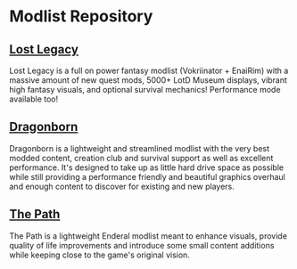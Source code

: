 # Modlist Repository

## [Lost Legacy](https://github.com/Lost-Outpost/lost-legacy/blob/main/README.md)
Lost Legacy is a full on power fantasy modlist (Vokriinator + EnaiRim) with a massive amount of new quest mods, 5000+ LotD Museum displays, vibrant high fantasy visuals, and optional survival mechanics! Performance mode available too!

## [Dragonborn](https://github.com/Lost-Outpost/dragonborn/blob/main/README.md)
Dragonborn is a lightweight and streamlined modlist with the very best modded content, creation club and survival support as well as excellent performance. It's designed to take up as little hard drive space as possible while still providing a performance friendly and beautiful graphics overhaul and enough content to discover for existing and new players.

## [The Path](https://github.com/Lost-Outpost/thepath/blob/main/README.md)
The Path is a lightweight Enderal modlist meant to enhance visuals, provide quality of life improvements and introduce some small content additions while keeping close to the game's original vision.

